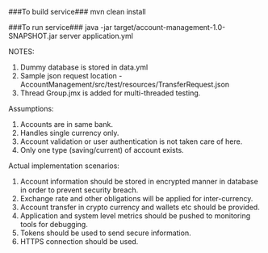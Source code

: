 ###To build service###
    mvn clean install
    
###To run service###
    java -jar target/account-management-1.0-SNAPSHOT.jar server application.yml
     
NOTES:
1. Dummy database is stored in data.yml
2. Sample json request location - AccountManagement/src/test/resources/TransferRequest.json
3. Thread Group.jmx is added for multi-threaded testing.

Assumptions:
1. Accounts are in same bank.
2. Handles single currency only.
3. Account validation or user authentication is not taken care of here.
4. Only one type (saving/current) of account exists.

Actual implementation scenarios:
1. Account information should be stored in encrypted manner in database in order to prevent security breach.
2. Exchange rate and other obligations will be applied for inter-currency.
3. Account transfer in crypto currency and wallets etc should be provided.
4. Application and system level metrics should be pushed to monitoring tools for debugging.
5. Tokens should be used to send secure information.
6. HTTPS connection should be used.